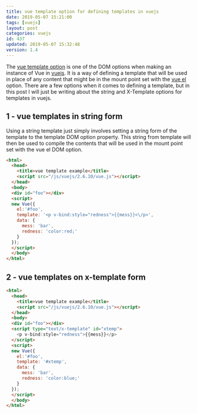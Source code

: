 ```yaml
---
title: vue template option for defining templates in vuejs
date: 2019-05-07 15:21:00
tags: [vuejs]
layout: post
categories: vuejs
id: 437
updated: 2019-05-07 15:32:48
version: 1.4
---
```


The [vue template option](https://vuejs.org/v2/api/#template) is one of the DOM options when making an instance of Vue in [vuejs](https://vuejs.org/). It is a way of defining a template that will be used in place of any content that might be in the mount point set with the [vue el](/2019/05/06/vuejs-el/) option. There are a few options when it comes to defining a template, but in this post I will just be writing about the string and X-Template options for templates in vuejs.

<!-- more -->

## 1 - vue templates in string form

Using a string template just simply involves setting a string form of the template to the template DOM option property. This string from template will then be used to compile the contents that will be used in the mount point set with the vue el DOM option.

```html
<html>
  <head>
    <title>vue template example</title>
    <script src="/js/vuejs/2.6.10/vue.js"></script>
  </head>
  <body>
  <div id="foo"></div>
  <script>
  new Vue({
    el:'#foo',
    template: '<p v-bind:style="redness">{{mess}}<\/p>',
    data: {
      mess: 'bar',
      redness: 'color:red;'
    }
  });
  </script>
  </body>
</html>
```

## 2 - vue templates on x-template form

```html
<html>
  <head>
    <title>vue template example</title>
    <script src="/js/vuejs/2.6.10/vue.js"></script>
  </head>
  <body>
  <div id="foo"></div>
  <script type="text/x-template" id="xtemp">
    <p v-bind:style="redness">{{mess}}</p>
  </script>
  <script>
  new Vue({
    el:'#foo',
    template: '#xtemp',
    data: {
      mess: 'bar',
      redness: 'color:blue;'
    }
  });
  </script>
  </body>
</html>
```